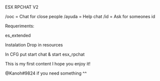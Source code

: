 ESX RPCHAT V2

/ooc = Chat for close people
/ayuda = Help chat
/id = Ask for someones id

Requeriments:

es_extended 

Instalation
Drop in resources

In CFG put start chat & start esx_rpchat

This is my first content I hope you enjoy it!

@Kanoh#9824 if you need something ^^
